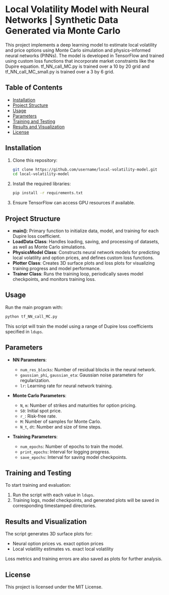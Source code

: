 # Local Volatility Model with Neural Networks | Synthetic Data Generated via Monte Carlo

This project implements a deep learning model to estimate local volatility and price options using Monte Carlo simulation and physics-informed neural networks (PINNs). The model is developed in TensorFlow and trained using custom loss functions that incorporate market constraints like the Dupire equation. tf_NN_call_MC.py is trained over a 10 by 20 grid and tf_NN_call_MC_small.py is trained over a 3 by 6 grid.

## Table of Contents
- [Installation](#installation)
- [Project Structure](#project-structure)
- [Usage](#usage)
- [Parameters](#parameters)
- [Training and Testing](#training-and-testing)
- [Results and Visualization](#results-and-visualization)
- [License](#license)

## Installation

1. Clone this repository:
   ```bash
   git clone https://github.com/username/local-volatility-model.git
   cd local-volatility-model
   ```

2. Install the required libraries:
   ```bash
   pip install -r requirements.txt
   ```

3. Ensure TensorFlow can access GPU resources if available.

## Project Structure

- **main()**: Primary function to initialize data, model, and training for each Dupire loss coefficient.
- **LoadData Class**: Handles loading, saving, and processing of datasets, as well as Monte Carlo simulations.
- **PhysicsModel Class**: Constructs neural network models for predicting local volatility and option prices, and defines custom loss functions.
- **Plotter Class**: Creates 3D surface plots and loss plots for visualizing training progress and model performance.
- **Trainer Class**: Runs the training loop, periodically saves model checkpoints, and monitors training loss.

## Usage

Run the main program with:
```python
python tf_NN_call_MC.py
```

This script will train the model using a range of Dupire loss coefficients specified in `ldups`.

## Parameters

- **NN Parameters**:
  - `num_res_blocks`: Number of residual blocks in the neural network.
  - `gaussian_phi`, `gaussian_eta`: Gaussian noise parameters for regularization.
  - `lr`: Learning rate for neural network training.

- **Monte Carlo Parameters**:
  - `N`, `m`: Number of strikes and maturities for option pricing.
  - `S0`: Initial spot price.
  - `r_`: Risk-free rate.
  - `M`: Number of samples for Monte Carlo.
  - `N_t`, `dt`: Number and size of time steps.

- **Training Parameters**:
  - `num_epochs`: Number of epochs to train the model.
  - `print_epochs`: Interval for logging progress.
  - `save_epochs`: Interval for saving model checkpoints.

## Training and Testing

To start training and evaluation:
1. Run the script with each value in `ldups`.
2. Training logs, model checkpoints, and generated plots will be saved in corresponding timestamped directories.

## Results and Visualization

The script generates 3D surface plots for:
- Neural option prices vs. exact option prices
- Local volatility estimates vs. exact local volatility

Loss metrics and training errors are also saved as plots for further analysis.

## License

This project is licensed under the MIT License.